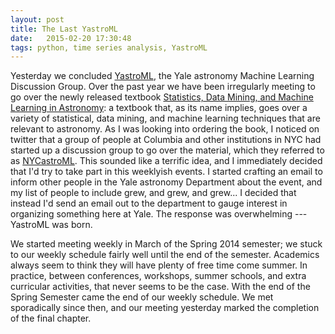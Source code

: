 ```yaml
---
layout: post
title: The Last YastroML
date:   2015-02-20 17:30:48
tags: python, time series analysis, YastroML
---
```


Yesterday we concluded [YastroML][YastroML], the Yale astronomy Machine
Learning Discussion Group. Over the past year we have been irregularly meeting
to go over the newly released textbook [Statistics, Data Mining, and Machine
Learning in Astronomy][astromltxt]: a textbook that, as its name implies, goes
over a variety of statistical, data mining, and machine learning techniques
that are relevant to astronomy. As I was looking into ordering the book, I
noticed on twitter that a group of people at Columbia and other institutions
in NYC had started up a discussion group to go over the material, which they
referred to as [NYCastroML][NYCastroML]. This sounded like a terrific idea, and
I immediately decided that I'd try to take part in this weeklyish events. I
started crafting an email to inform other people in the Yale astronomy
Department about the event, and my list of people to include grew, and grew,
and grew... I decided that instead I'd send an email out to the department
to gauge interest in organizing something here at Yale. The response was
overwhelming --- YastroML was born.

We started meeting weekly in March of the Spring 2014 semester; we stuck to our
weekly schedule fairly well until the end of the semester. Academics always
seem to think they will have plenty of free time come summer. In practice,
between conferences, workshops, summer schools, and extra curricular
activities, that never seems to be the case. With the end of the Spring
Semester came the end of our weekly schedule. We met sporadically since then,
and our meeting yesterday marked the completion of the final chapter. 




[YastroML]: https://github.com/YastroML/YastroML
[astromltxt]: http://press.princeton.edu/titles/10159.html
[NYCastroML]: https://github.com/adrn/NYCastroML

